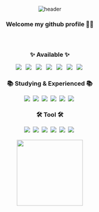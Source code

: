 <div align="center">
  
  ![header](https://capsule-render.vercel.app/api?section=header&type=Waving&color=gradient&height=300&text=Hi%20,%I'm%20InYoung&fontColor=ffffff&animation=twinkling&fontAlignY=30&desc=ᕦ(ò_óˇ)ᕤ&descAlignY=60)
  <h3 font-size="25px">Welcome my github profile 👋🏻

  <br/>
  <br/>
  <br/>
  <h3 align="center">✨ Available ✨</h3>
  <img src="https://img.shields.io/badge/html5-E34F26?style=flat-square&logo=html5&logoColor=white"> &nbsp
  <img src="https://img.shields.io/badge/css-1572B6?style=flat-square&logo=css3&logoColor=white"> &nbsp
  <img src="https://img.shields.io/badge/Sass-CC6699?style=flat-square&logo=Sass&logoColor=white"/> &nbsp
  <img src="https://img.shields.io/badge/jquery-0769AD?style=flat-square&logo=jquery&logoColor=white"> &nbsp
  <img src="https://img.shields.io/badge/javascript-F7DF1E?style=flat-square&logo=javascript&logoColor=black">  &nbsp
  <img src="https://img.shields.io/badge/react.js-61DAFB?style=flat-square&logo=react&logoColor=black"/> &nbsp
  <img src="https://img.shields.io/badge/node.js-339933?style=flat-square&logo=Node.js&logoColor=white">&nbsp

  <br/>
  <h3 align="center">📚 Studying & Experienced 📚</h3>
  <img src="https://img.shields.io/badge/typescript-3178C6?style=flat-square&logo=typescript&logoColor=white"/>&nbsp
  <img src="https://img.shields.io/badge/python-3776AB?style=flat-square&logo=python&logoColor=white"/>&nbsp
  <img src="https://img.shields.io/badge/java-007396?style=flat-square&logo=java&logoColor=white"/>&nbsp
  <img src="https://img.shields.io/badge/mysql-4479A1?style=flat-square&logo=mysql&logoColor=white"/>&nbsp
  <img src="https://img.shields.io/badge/mongoDB-47A248?style=flat-square&logo=MongoDB&logoColor=white"/>&nbsp
  <img src="https://img.shields.io/badge/Flask-000000?style=flat-square&logo=flask&logoColor=white"/>&nbsp

  <br/>
  <h3 align="center">🛠 Tool 🛠</h3>
  <img src="https://img.shields.io/badge/Adobe Photoshop-31A8FF?style=flat-square&logo=Adobe Photoshop&logoColor=white"/>&nbsp
  <img src="https://img.shields.io/badge/Adobe Illustrator-FF9A00?style=flat-square&logo=Adobe Illustrator&logoColor=white"/>&nbsp
  <img src="https://img.shields.io/badge/figma-F24E1E.svg?style=flat-square&logo=figma&logoColor=white" />&nbsp
  <img src="https://img.shields.io/badge/Visual Studio Code-007ACC?style=flat-square&logo=Visual Studio Code&logoColor=white"/>&nbsp
  <img src="https://img.shields.io/badge/github-181717?style=flat-square&logo=github&logoColor=white">&nbsp
  <img src="https://img.shields.io/badge/git-F05032?style=flat-square&logo=git&logoColor=white">&nbsp

  <br/>
  <br/>
  <a href="https://github.com/choiinyoung"><img align="center" style="height:180px" src="https://github-readme-stats.vercel.app/api/top-langs/?username=choiinyoung&layout=compact&theme=nord&hide_border=true" /></a>
</div>
